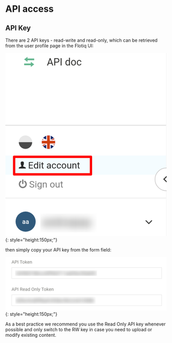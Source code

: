 # API access

## API Key
There are 2 API keys - read-write and read-only, which can be retrieved from the user profile page in the Flotiq UI:

![](images/user-profile.png){: style="height:150px;"}

then simply copy your API key from the form field:

![](images/api-keys.png){: style="height:150px;"}

As a best practice we recommend you use the Read Only API key whenever possible and only switch to the RW key in case you need to upload or modify existing content.


